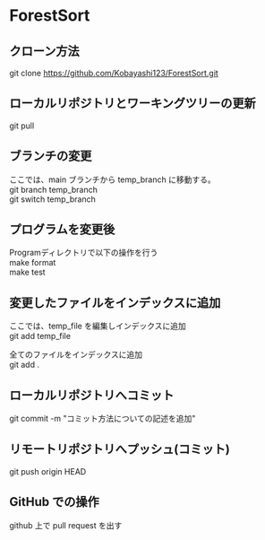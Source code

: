 # ForestSort

## クローン方法

git clone https://github.com/Kobayashi123/ForestSort.git<br>

## ローカルリポジトリとワーキングツリーの更新

git pull<br>

## ブランチの変更

ここでは、main ブランチから temp_branch に移動する。<br>
git branch temp_branch<br>
git switch temp_branch<br>

## プログラムを変更後

Programディレクトリで以下の操作を行う<br>
make format<br>
make test<br>

## 変更したファイルをインデックスに追加

ここでは、temp_file を編集しインデックスに追加<br>
git add temp_file<br>

全てのファイルをインデックスに追加<br>
git add .<br>

## ローカルリポジトリへコミット

git commit -m "コミット方法についての記述を追加"<br>

## リモートリポジトリへプッシュ(コミット)

git push origin HEAD<br>

## GitHub での操作

github 上で pull request を出す<br>

